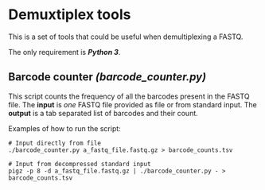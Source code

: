 # Demuxtiplex tools

This is a set of tools that could be useful when demultiplexing a FASTQ.

The only requirement is ***Python 3***. 

## Barcode counter *(barcode_counter.py)*

This script counts the frequency of all the barcodes present in the FASTQ file. The **input** is *one* FASTQ file 
provided as file or from standard input. The **output** is a tab separated list of barcodes and their count.

Examples of how to run the script:

    # Input directly from file
    ./barcode_counter.py a_fastq_file.fastq.gz > barcode_counts.tsv

    # Input from decompressed standard input
    pigz -p 8 -d a_fastq_file.fastq.gz | ./barcode_counter.py - > barcode_counts.tsv

